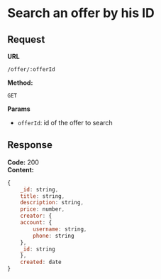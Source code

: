 # Search an offer by his ID

## Request

**URL**

`/offer/:offerId`

**Method:**

`GET`

**Params**

- `offerId`: id of the offer to search

## Response

**Code:** 200 <br />
**Content:**

```javascript
{
    _id: string,
    title: string,
    description: string,
    price: number,
    creator: {
    account: {
        username: string,
        phone: string
    },
    _id: string
    },
    created: date
}
```
